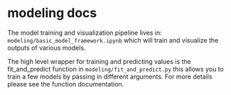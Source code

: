 # modeling docs

The model training and visualization pipeline lives in: `modeling/basic_model_framework.ipynb`
which will train and visualize the outputs of various models.

The high level wrapper for training and predicting values is the fit_and_predict function in `modeling/fit_and_predict.py`
this allows you to train a few models by passing in different arguments. For more details please see the function documentation.